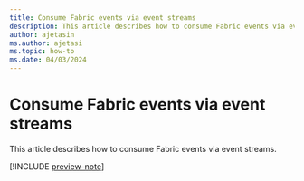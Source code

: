 ```yaml
---
title: Consume Fabric events via event streams
description: This article describes how to consume Fabric events via event streams. 
author: ajetasin
ms.author: ajetasi
ms.topic: how-to
ms.date: 04/03/2024
---
```


# Consume Fabric events via event streams
This article describes how to consume Fabric events via event streams. 

[!INCLUDE [preview-note](./includes/preview-note.md)]
